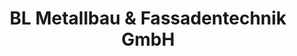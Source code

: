 ---
title: "BL Metallbau & Fassadentechnik GmbH"
url: /goettingen/bl-metallbau-und-fassadentechnik-gmbh/
shop: Basteln
---